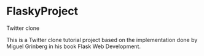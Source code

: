 # FlaskyProject
Twitter clone

This is a Twitter clone tutorial project based on the implementation done by Miguel Grinberg in his book Flask Web Development.
